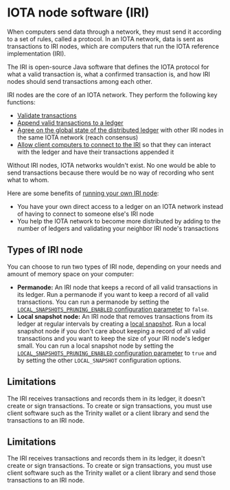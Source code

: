 # IOTA node software (IRI)

When computers send data through a network, they must send it according to a set of rules, called a protocol. In an IOTA network, data is sent as transactions to IRI nodes, which are computers that run the IOTA reference implementation (IRI).

The IRI is open-source Java software that defines the IOTA protocol for what a valid transaction is, what a confirmed transaction is, and how IRI nodes should send transactions among each other.

IRI nodes are the core of an IOTA network. They perform the following key functions:

- [Validate transactions](/iri/concepts/transaction-validation.md)
- [Append valid transactions to a ledger](/iri/concepts/the-distributed-ledger.md)
- [Agree on the global state of the distributed ledger](/iri/concepts/the-distributed-ledger.md) with other IRI nodes in the same IOTA network (reach consensus)
- [Allow client computers to connect to the IRI](/iri/how-to-guides/interacting-with-the-iri.md) so that they can interact with the ledger and have their transactions appended it

Without IRI nodes, IOTA networks wouldn't exist. No one would be able to send transactions because there would be no way of recording who sent what to whom.

Here are some benefits of [running your own IRI node](/iri/how-to-guides/running-the-iri.md):

- You have your own direct access to a ledger on an IOTA network instead of having to connect to someone else's IRI node
- You help the IOTA network to become more distributed by adding to the number of ledgers and validating your neighbor IRI node's transactions

## Types of IRI node

You can choose to run two types of IRI node, depending on your needs and amount of memory space on your computer:

- **Permanode:** An IRI node that keeps a record of all valid transactions in its ledger. Run a permanode if you want to keep a record of all valid transactions. You can run a permanode by setting the [`LOCAL_SNAPSHOTS_PRUNING_ENABLED` configuration parameter](/iri/references/iri-configuration-options#local-snapshots-pruning-enabled) to `false`.
- **Local snapshot node:** An IRI node that removes transactions from its ledger at regular intervals by creating a [local snapshot](/iri/concepts/local-snapshot.md). Run a local snapshot node if you don't care about keeping a record of all valid transactions and you want to keep the size of your IRI node's ledger small. You can run a local snapshot node by setting the [`LOCAL_SNAPSHOTS_PRUNING_ENABLED` configuration parameter](/iri/references/iri-configuration-options#local-snapshots-pruning-enabled) to `true` and by setting the other `LOCAL_SNAPSHOT` configuration options.

## Limitations

The IRI receives transactions and records them in its ledger, it doesn't create or sign transactions. To create or sign transactions, you must use client software such as the Trinity wallet or a client library and send the transactions to an IRI node.

## Limitations

The IRI receives transactions and records them in its ledger, it doesn't create or sign transactions. To create or sign transactions, you must use client software such as the Trinity wallet or a client library and send those transactions to an IRI node.
